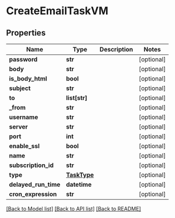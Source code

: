 # CreateEmailTaskVM


## Properties
Name | Type | Description | Notes
------------ | ------------- | ------------- | -------------
**password** | **str** |  | [optional] 
**body** | **str** |  | [optional] 
**is_body_html** | **bool** |  | [optional] 
**subject** | **str** |  | [optional] 
**to** | **list[str]** |  | [optional] 
**_from** | **str** |  | [optional] 
**username** | **str** |  | [optional] 
**server** | **str** |  | [optional] 
**port** | **int** |  | [optional] 
**enable_ssl** | **bool** |  | [optional] 
**name** | **str** |  | [optional] 
**subscription_id** | **str** |  | [optional] 
**type** | [**TaskType**](TaskType.md) |  | [optional] 
**delayed_run_time** | **datetime** |  | [optional] 
**cron_expression** | **str** |  | [optional] 

[[Back to Model list]](../README.md#documentation-for-models) [[Back to API list]](../README.md#documentation-for-api-endpoints) [[Back to README]](../README.md)


